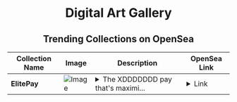 <div align="center">

# Digital Art Gallery

## Trending Collections on OpenSea

| Collection Name                       | Image                                                                                     | Description                       | OpenSea Link                                                                                          |
|---------------------------------------|-------------------------------------------------------------------------------------------|-----------------------------------|--------------------------------------------------------------------------------------------------------|
| **ElitePay** | ![Image](https://i.seadn.io/s/raw/files/24c7c0580ad85ab27a78ed2355f16335.webp?w=500&auto=format?w=200&auto=format) | <details><summary>The XDDDDDDD pay that's maximi...</summary>The XDDDDDDD pay that's maximizing web3</details> | <details><summary>Link</summary>[ElitePay](https://opensea.io/collection/elitepay-1)</details> |

</div>